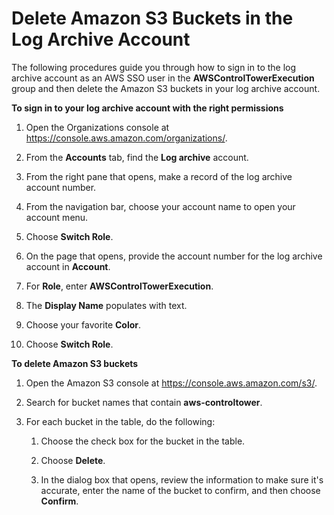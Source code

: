 # Delete Amazon S3 Buckets in the Log Archive Account<a name="controltower-walkthrough-delete-s3-buckets"></a>

The following procedures guide you through how to sign in to the log archive account as an AWS SSO user in the **AWSControlTowerExecution** group and then delete the Amazon S3 buckets in your log archive account\.

**To sign in to your log archive account with the right permissions**

1. Open the Organizations console at [https://console\.aws\.amazon\.com/organizations/](https://console.aws.amazon.com/organizations/)\.

1. From the **Accounts** tab, find the **Log archive** account\.

1. From the right pane that opens, make a record of the log archive account number\.

1. From the navigation bar, choose your account name to open your account menu\.

1. Choose **Switch Role**\.

1. On the page that opens, provide the account number for the log archive account in **Account**\.

1. For **Role**, enter **AWSControlTowerExecution**\.

1. The **Display Name** populates with text\.

1. Choose your favorite **Color**\.

1. Choose **Switch Role**\.

**To delete Amazon S3 buckets**

1. Open the Amazon S3 console at [https://console\.aws\.amazon\.com/s3/](https://console.aws.amazon.com/s3/)\.

1. Search for bucket names that contain **aws\-controltower**\.

1. For each bucket in the table, do the following:

   1. Choose the check box for the bucket in the table\.

   1. Choose **Delete**\.

   1. In the dialog box that opens, review the information to make sure it's accurate, enter the name of the bucket to confirm, and then choose **Confirm**\.